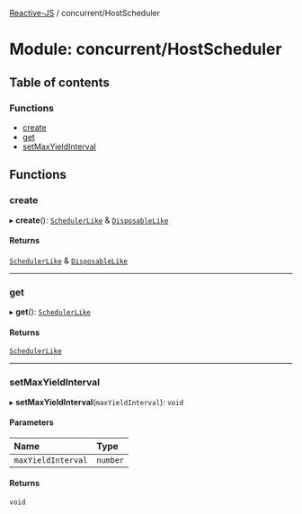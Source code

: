 [Reactive-JS](../README.md) / concurrent/HostScheduler

# Module: concurrent/HostScheduler

## Table of contents

### Functions

- [create](concurrent_HostScheduler.md#create)
- [get](concurrent_HostScheduler.md#get)
- [setMaxYieldInterval](concurrent_HostScheduler.md#setmaxyieldinterval)

## Functions

### create

▸ **create**(): [`SchedulerLike`](../interfaces/concurrent.SchedulerLike.md) & [`DisposableLike`](../interfaces/utils.DisposableLike.md)

#### Returns

[`SchedulerLike`](../interfaces/concurrent.SchedulerLike.md) & [`DisposableLike`](../interfaces/utils.DisposableLike.md)

___

### get

▸ **get**(): [`SchedulerLike`](../interfaces/concurrent.SchedulerLike.md)

#### Returns

[`SchedulerLike`](../interfaces/concurrent.SchedulerLike.md)

___

### setMaxYieldInterval

▸ **setMaxYieldInterval**(`maxYieldInterval`): `void`

#### Parameters

| Name | Type |
| :------ | :------ |
| `maxYieldInterval` | `number` |

#### Returns

`void`
